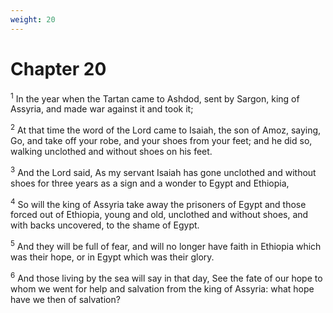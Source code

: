 ```yaml
---
weight: 20
---
```


# Chapter 20

<sup>1</sup> In the year when the Tartan came to Ashdod, sent by Sargon, king of Assyria, and made war against it and took it; 

<sup>2</sup> At that time the word of the Lord came to Isaiah, the son of Amoz, saying, Go, and take off your robe, and your shoes from your feet; and he did so, walking unclothed and without shoes on his feet. 

<sup>3</sup> And the Lord said, As my servant Isaiah has gone unclothed and without shoes for three years as a sign and a wonder to Egypt and Ethiopia, 

<sup>4</sup> So will the king of Assyria take away the prisoners of Egypt and those forced out of Ethiopia, young and old, unclothed and without shoes, and with backs uncovered, to the shame of Egypt. 

<sup>5</sup> And they will be full of fear, and will no longer have faith in Ethiopia which was their hope, or in Egypt which was their glory. 

<sup>6</sup> And those living by the sea will say in that day, See the fate of our hope to whom we went for help and salvation from the king of Assyria: what hope have we then of salvation? 


